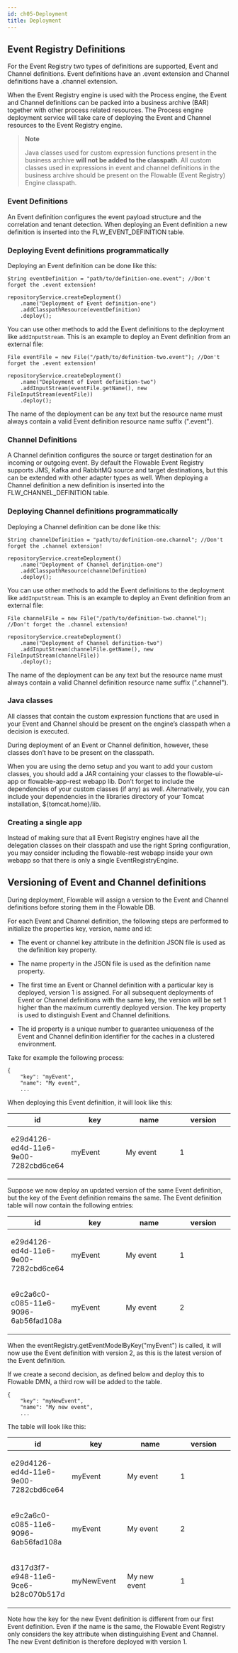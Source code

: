 ```yaml
---
id: ch05-Deployment
title: Deployment
---
```


## Event Registry Definitions

For the Event Registry two types of definitions are supported, Event and Channel definitions.
Event definitions have an .event extension and Channel definitions have a .channel extension.

When the Event Registry engine is used with the Process engine, the Event and Channel definitions can be packed into a business archive (BAR) together with other process related resources. The Process engine deployment service will take care of deploying the Event and Channel resources to the Event Registry engine.

> **Note**
>
> Java classes used for custom expression functions present in the business archive **will not be added to the classpath**. All custom classes used in expressions in event and channel definitions in the business archive should be present on the Flowable (Event Registry) Engine classpath.

### Event Definitions

An Event definition configures the event payload structure and the correlation and tenant detection. 
When deploying an Event definition a new definition is inserted into the FLW\_EVENT\_DEFINITION table.

### Deploying Event definitions programmatically

Deploying an Event definition can be done like this:

    String eventDefinition = "path/to/definition-one.event"; //Don't forget the .event extension!

    repositoryService.createDeployment()
        .name("Deployment of Event definition-one")
        .addClasspathResource(eventDefinition)
        .deploy();

You can use other methods to add the Event definitions to the deployment like `addInputStream`. This is an example to deploy an Event definition from an external file:

    File eventFile = new File("/path/to/definition-two.event"); //Don't forget the .event extension!

    repositoryService.createDeployment()
        .name("Deployment of Event definition-two")
        .addInputStream(eventFile.getName(), new FileInputStream(eventFile))
        .deploy();

The name of the deployment can be any text but the resource name must always contain a valid Event definition resource name suffix (".event").

### Channel Definitions

A Channel definition configures the source or target destination for an incoming or outgoing event.
By default the Flowable Event Registry supports JMS, Kafka and RabbitMQ source and target destinations, but this can be extended with other adapter types as well. 
When deploying a Channel definition a new definition is inserted into the FLW\_CHANNEL\_DEFINITION table.

### Deploying Channel definitions programmatically

Deploying a Channel definition can be done like this:

    String channelDefinition = "path/to/definition-one.channel"; //Don't forget the .channel extension!

    repositoryService.createDeployment()
        .name("Deployment of Channel definition-one")
        .addClasspathResource(channelDefinition)
        .deploy();

You can use other methods to add the Event definitions to the deployment like `addInputStream`. This is an example to deploy an Event definition from an external file:

    File channelFile = new File("/path/to/definition-two.channel"); //Don't forget the .channel extension!

    repositoryService.createDeployment()
        .name("Deployment of Channel definition-two")
        .addInputStream(channelFile.getName(), new FileInputStream(channelFile))
        .deploy();

The name of the deployment can be any text but the resource name must always contain a valid Channel definition resource name suffix (".channel").

### Java classes

All classes that contain the custom expression functions that are used in your Event and Channel should be present on the engine’s classpath when a decision is executed.

During deployment of an Event or Channel definition, however, these classes don’t have to be present on the classpath.

When you are using the demo setup and you want to add your custom classes, you should add a JAR containing your classes to the flowable-ui-app or flowable-app-rest webapp lib. Don’t forget to include the dependencies of your custom classes (if any) as well. Alternatively, you can include your dependencies in the libraries directory of your Tomcat installation, ${tomcat.home}/lib.

### Creating a single app

Instead of making sure that all Event Registry engines have all the delegation classes on their classpath and use the right Spring configuration, 
you may consider including the flowable-rest webapp inside your own webapp so that there is only a single EventRegistryEngine.

## Versioning of Event and Channel definitions

During deployment, Flowable will assign a version to the Event and Channel definitions before storing them in the Flowable DB.

For each Event and Channel definition, the following steps are performed to initialize the properties key, version, name and id:

-   The event or channel key attribute in the definition JSON file is used as the definition key property.

-   The name property in the JSON file is used as the definition name property.

-   The first time an Event or Channel definition with a particular key is deployed, version 1 is assigned. For all subsequent deployments of Event or Channel definitions with the same key, the version will be set 1 higher than the maximum currently deployed version. The key property is used to distinguish Event and Channel definitions.

-   The id property is a unique number to guarantee uniqueness of the Event and Channel definition identifier for the caches in a clustered environment.

Take for example the following process:

    {
        "key": "myEvent",
        "name": "My event",
        ...

When deploying this Event definition, it will look like this:

<table>
<colgroup>
<col style="width: 25%" />
<col style="width: 25%" />
<col style="width: 25%" />
<col style="width: 25%" />
</colgroup>
<thead>
<tr class="header">
<th>id</th>
<th>key</th>
<th>name</th>
<th>version</th>
</tr>
</thead>
<tbody>
<tr class="odd">
<td><p>e29d4126-ed4d-11e6-9e00-7282cbd6ce64</p></td>
<td><p>myEvent</p></td>
<td><p>My event</p></td>
<td><p>1</p></td>
</tr>
</tbody>
</table>

Suppose we now deploy an updated version of the same Event definition, but the key of the Event definition remains the same. The Event definition table will now contain the following entries:

<table>
<colgroup>
<col style="width: 25%" />
<col style="width: 25%" />
<col style="width: 25%" />
<col style="width: 25%" />
</colgroup>
<thead>
<tr class="header">
<th>id</th>
<th>key</th>
<th>name</th>
<th>version</th>
</tr>
</thead>
<tbody>
<tr class="odd">
<td><p>e29d4126-ed4d-11e6-9e00-7282cbd6ce64</p></td>
<td><p>myEvent</p></td>
<td><p>My event</p></td>
<td><p>1</p></td>
</tr>
<tr class="even">
<td><p>e9c2a6c0-c085-11e6-9096-6ab56fad108a</p></td>
<td><p>myEvent</p></td>
<td><p>My event</p></td>
<td><p>2</p></td>
</tr>
</tbody>
</table>

When the eventRegistry.getEventModelByKey("myEvent") is called, it will now use the Event definition with version 2, as this is the latest version of the Event definition.

If we create a second decision, as defined below and deploy this to Flowable DMN, a third row will be added to the table.

    {
        "key": "myNewEvent",
        "name": "My new event",
        ...

The table will look like this:

<table>
<colgroup>
<col style="width: 25%" />
<col style="width: 25%" />
<col style="width: 25%" />
<col style="width: 25%" />
</colgroup>
<thead>
<tr class="header">
<th>id</th>
<th>key</th>
<th>name</th>
<th>version</th>
</tr>
</thead>
<tbody>
<tr class="odd">
<td><p>e29d4126-ed4d-11e6-9e00-7282cbd6ce64</p></td>
<td><p>myEvent</p></td>
<td><p>My event</p></td>
<td><p>1</p></td>
</tr>
<tr class="even">
<td><p>e9c2a6c0-c085-11e6-9096-6ab56fad108a</p></td>
<td><p>myEvent</p></td>
<td><p>My event</p></td>
<td><p>2</p></td>
</tr>
<tr class="odd">
<td><p>d317d3f7-e948-11e6-9ce6-b28c070b517d</p></td>
<td><p>myNewEvent</p></td>
<td><p>My new event</p></td>
<td><p>1</p></td>
</tr>
</tbody>
</table>

Note how the key for the new Event definition is different from our first Event definition. Even if the name is the same, the Flowable Event Registry only considers the key attribute when distinguishing Event and Channel. The new Event definition is therefore deployed with version 1.
